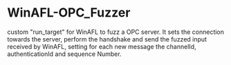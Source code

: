 # WinAFL-OPC_Fuzzer
custom "run_target" for WinAFL to fuzz a OPC server.
It sets the connection towards the server, perform the handshake and send the fuzzed input received by WinAFL, setting for each new message the channelId, authenticationId and sequence Number.
